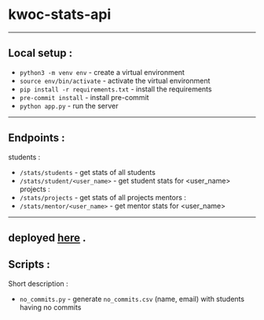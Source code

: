 # kwoc-stats-api
---
## Local setup :
 - `python3 -m venv env` - create a virtual environment
 - `source env/bin/activate` - activate the virtual environment
 - `pip install -r requirements.txt` - install the requirements
 - `pre-commit install` - install pre-commit
 - `python app.py` - run the server
---
## Endpoints :
students :
 - `/stats/students` - get stats of all students
 - `/stats/student/<user_name>` - get student stats for <user_name>
 projects :
 - `/stats/projects` - get stats of all projects
 mentors :
 - `/stats/mentor/<user_name>` - get mentor stats for <user_name>
 ---
 deployed [here](https://kwoc-stats-test-api.herokuapp.com/) .
 ---
## Scripts :
Short description :
 - `no_commits.py` - generate `no_commits.csv` (name, email) with students having no commits
